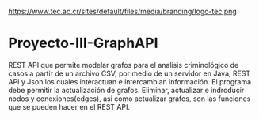https://www.tec.ac.cr/sites/default/files/media/branding/logo-tec.png

# Proyecto-III-GraphAPI


REST API que permite modelar grafos para el analisis criminológico de casos a partir de un archivo CSV, por medio de un servidor en Java, REST API y Json los cuales interactuan e intercambian información. El programa debe permitir la actualización de grafos. Eliminar, actualizar e indroducir nodos y conexiones(edges), asi como actualizar grafos, son las funciones que se pueden hacer en el REST API.
